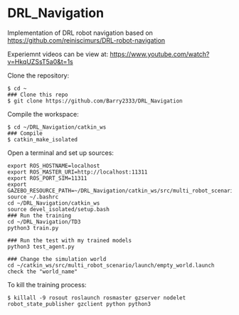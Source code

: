 # DRL_Navigation

Implementation of DRL robot navigation based on https://github.com/reiniscimurs/DRL-robot-navigation

Experiemnt videos can be view at: https://www.youtube.com/watch?v=HkqUZSsT5a0&t=1s

Clone the repository:
```shell
$ cd ~
### Clone this repo
$ git clone https://github.com/Barry2333/DRL_Navigation
```

Compile the workspace:
```shell
$ cd ~/DRL_Navigation/catkin_ws
### Compile
$ catkin_make_isolated
```

Open a terminal and set up sources:
```shell
export ROS_HOSTNAME=localhost
export ROS_MASTER_URI=http://localhost:11311
export ROS_PORT_SIM=11311
export GAZEBO_RESOURCE_PATH=~/DRL_Navigation/catkin_ws/src/multi_robot_scenario/launch
source ~/.bashrc
cd ~/DRL_Navigation/catkin_ws
source devel_isolated/setup.bash
### Run the training
cd ~/DRL_Navigation/TD3
python3 train.py

### Run the test with my trained models
python3 test_agent.py

### Change the simulation world
cd ~/catkin_ws/src/multi_robot_scenario/launch/empty_world.launch
check the "world_name"
```

To kill the training process:
```shell
$ killall -9 rosout roslaunch rosmaster gzserver nodelet robot_state_publisher gzclient python python3
```

